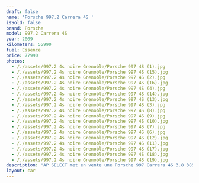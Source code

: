 ```yaml
---
draft: false
name: 'Porsche 997.2 Carrera 4S '
isSold: false
brand: Porsche
model: 997.2 Carrera 4S
year: 2009
kilometers: 55990
fuel: Essence
price: 77990
photos:
  - /./assets/997.2 4s noire Grenoble/Porsche 997 4S (1).jpg
  - /./assets/997.2 4s noire Grenoble/Porsche 997 4S (15).jpg
  - /./assets/997.2 4s noire Grenoble/Porsche 997 4S (2).jpg
  - /./assets/997.2 4s noire Grenoble/Porsche 997 4S (16).jpg
  - /./assets/997.2 4s noire Grenoble/Porsche 997 4S (4).jpg
  - /./assets/997.2 4s noire Grenoble/Porsche 997 4S (14).jpg
  - /./assets/997.2 4s noire Grenoble/Porsche 997 4S (13).jpg
  - /./assets/997.2 4s noire Grenoble/Porsche 997 4S (3).jpg
  - /./assets/997.2 4s noire Grenoble/Porsche 997 4S (8).jpg
  - /./assets/997.2 4s noire Grenoble/Porsche 997 4S (9).jpg
  - /./assets/997.2 4s noire Grenoble/Porsche 997 4S (10).jpg
  - /./assets/997.2 4s noire Grenoble/Porsche 997 4S (7).jpg
  - /./assets/997.2 4s noire Grenoble/Porsche 997 4S (6).jpg
  - /./assets/997.2 4s noire Grenoble/Porsche 997 4S (12).jpg
  - /./assets/997.2 4s noire Grenoble/Porsche 997 4S (11).jpg
  - /./assets/997.2 4s noire Grenoble/Porsche 997 4S (17).jpg
  - /./assets/997.2 4s noire Grenoble/Porsche 997 4S (18).jpg
  - /./assets/997.2 4s noire Grenoble/Porsche 997 4S (19).jpg
description: "AP SELECT met en vente une Porsche 997 Carrera 4S 3.8 385cv PDK phase 2.\nModèle du 03/2009 avec 56000km.\n\nCouleur Noir metallic, intérieur cuir entendu noir et surpiqûres grise.\n\nVéhicule origine française \U0001F1EB\U0001F1F7 (Porsche Antibes)\n\nLe véhicule est en parfait état avec carnet complet et historique suivi.\n\nLes pneus et freins sont récents, aucun frais a prévoir.\n\nLe véhicule est équipé d’un échappement SCART piloté avec télécommande.\n\nÉquipements et options :\n- Boîte PDK\n- Toit ouvrant électrique\n- Freinage sport étriers rouge\n- Pack Chrono plus\n- Suspensions PASM+\n- Jantes 19\" Turbo\n- Intérieur Cuir entendu\n- Sièges Sport + électrique à mémoire\n- Pack intérieur Alcantara\n- Sono BOSE\n- Volant Sport +\n- Phares PDLS +\n- Phares Xénon +\n- Projecteurs de jour à LED\n- Fond de compteur blanc\n- Sièges chauffants\n- Régulateur de vitesse\n- Aide au stationnement AR\n- Affichage multifonctions plus\n- Climatisation\n- Éclairage et essuie-glaces automatique\n- Rétroviseurs électriques et chauffants\n- Rétroviseurs int / ext Electrochrome\n- Éclairage d’ambiance\n\nDisponible et visible sur RDV pour acheteur sérieux.\n\nPossibilité d'une garantie 3, 6 ou 12 mois en supplément.\n\nRéalisation des démarches d'immatriculation.\n\nAP SELECT c'est des solutions de courtage et conciergerie sur mesure pour profiter librement de sa passion et de son patrimoine.\n\nPrenez le volant, AP SELECT s'occupe du reste."
layout: car
---
```


